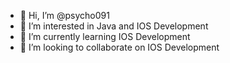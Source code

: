 - 👋 Hi, I’m @psycho091
- 👀 I’m interested in Java and IOS Development
- 🌱 I’m currently learning IOS Development
- 💞️ I’m looking to collaborate on IOS Development


<!---
psycho091/psycho091 is a ✨ special ✨ repository because its `README.md` (this file) appears on your GitHub profile.
You can click the Preview link to take a look at your changes.
--->
